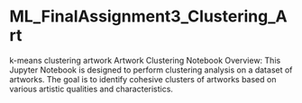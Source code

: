# ML_FinalAssignment3_Clustering_Art
k-means clustering artwork
Artwork Clustering Notebook
Overview:
This Jupyter Notebook is designed to perform clustering analysis on a dataset of artworks. The goal is to identify cohesive clusters of artworks based on various artistic qualities and characteristics.

